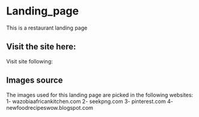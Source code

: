 # Landing_page
This is a restaurant landing page

## Visit the site here:
Visit site following:

## Images source
The images used for this landing page are picked in the following websites:
1- wazobiaafricankitchen.com
2- seekpng.com
3- pinterest.com
4- newfoodrecipeswow.blogspot.com